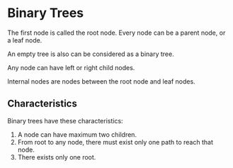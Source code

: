 # Binary Trees

The first node is called the root node. Every node can be a parent node, or a leaf node.

An empty tree is also can be considered as a binary tree.

Any node can have left or right child nodes.

Internal nodes are nodes between the root node and leaf nodes.

## Characteristics

Binary trees have these characteristics:

1. A node can have maximum two children.
2. From root to any node, there must exist only one path to reach that node.
3. There exists only one root.
